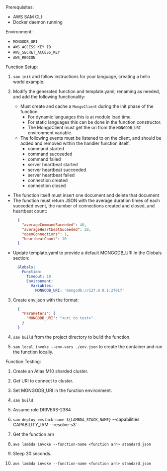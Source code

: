 Prerequisites:
- AWS SAM CLI
- Docker daemon running

Environment:
- `MONGODB_URI`
- `AWS_ACCESS_KEY_ID`
- `AWS_SECRET_ACCESS_KEY`
- `AWS_REGION`

Function Setup:

1. `sam init` and follow instructions for your language, creating a hello world example.

2. Modify the generated function and template.yaml, renaming as needed, and add the
   following functionality:
   - Must create and cache a `MongoClient` during the init phase of the function.
     - For dynamic languages this is at module load time.
     - For static languages this can be done in the function constructor.
     - The MongoClient must get the uri from the `MONGODB_URI` environment variable.
   - The following events must be listened to on the client, and should be added and removed
     within the handler function itself.
     - command started
     - command succeeded
     - command failed
     - server heartbeat started
     - server heartbeat succeeded
     - server heartbeat failed
     - connection created
     - connection closed
  - The function itself must insert one document and delete that document
  - The function must return JSON with the average duration times of each suceeded
    event, the number of connections created and closed, and heartbeat count:
    ```json
      {
        "averageCommandSuceeded": 40,
        "averageHeartbeatSuceeded": 20,
        "openConnections": 1,
        "heartbeatCount": 10
      }
    ```
  - Update template.yaml to provide a default MONGODB_URI in the Globals section:
    ```yaml
      Globals:
        Function:
          Timeout: 10
          Environment:
            Variables:
              MONGODB_URI: 'mongodb://127.0.0.1:27017'
    ```

3. Create env.json with the format:
    ```json
      {
        "Parameters": {
          "MONGODB_URI": "<uri to test>"
        }
      }
    ```

4. `sam build` from the project directory to build the function.

5. `sam local invoke --env-vars ./env.json` to create the container and run the function locally.

Function Testing:

1. Create an Atlas M10 sharded cluster.

2. Get URI to connect to cluster.

3. Set MONGODB_URI in the function environment.

4. `sam build`

5. Assume role DRIVERS-2384

6. `sam deploy ==stack-name ${LAMBDA_STACK_NAME}` --capabilities CAPABILITY_IAM --resolve-s3`

7. Get the function arn

7. `aws lambda invoke --function-name <function arn> standard.json`

8. Sleep 30 seconds.

7. `aws lambda invoke --function-name <function arn> standard.json`
